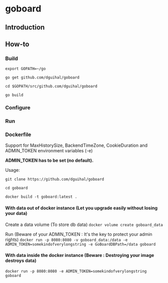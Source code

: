 # goboard

## Introduction

## How-to

### Build

`export GOPATH=~/go`

`go get github.com/dguihal/goboard`

`cd $GOPATH/src/github.com/dguihal/goboard`

`go build`

### Configure

### Run

### Dockerfile

Support for MaxHistorySize, BackendTimeZone, CookieDuration and ADMIN_TOKEN environment variables (-e)

**ADMIN_TOKEN has to be set (no default).**

Usage:

`git clone https://github.com/dguihal/goboard`

`cd goboard`

`docker build -t goboard:latest .`

#### With data out of docker instance (Let you upgrade easily without losing your data)

Create a data volume (To store db data)
`docker volume create goboard_data`

Run (Beware of your ADMIN_TOKEN : It's the key to protect your admin rights)
`docker run -p 8080:8080 -v goboard_data:/data -e ADMIN_TOKEN=somekindofverylongstring -e GoBoardDBPath=/data goboard`

#### With data inside the docker instance (Beware : Destroying your image destroys data)

`docker run -p 8080:8080 -e ADMIN_TOKEN=somekindofverylongstring goboard`
